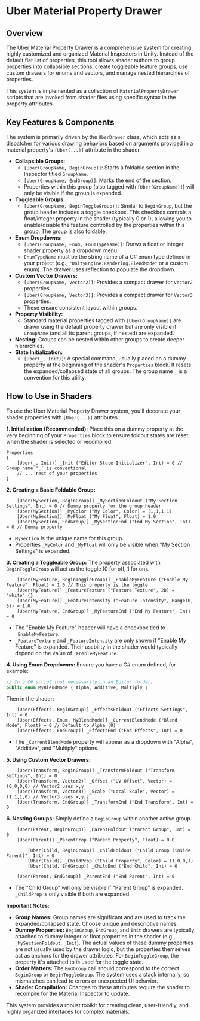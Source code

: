 # Uber Material Property Drawer

## Overview

The Uber Material Property Drawer is a comprehensive system for creating highly customized and organized Material Inspectors in Unity. Instead of the default flat list of properties, this tool allows shader authors to group properties into collapsible sections, create toggleable feature groups, use custom drawers for enums and vectors, and manage nested hierarchies of properties.

This system is implemented as a collection of `MaterialPropertyDrawer` scripts that are invoked from shader files using specific syntax in the property attributes.

## Key Features & Components

The system is primarily driven by the `UberDrawer` class, which acts as a dispatcher for various drawing behaviors based on arguments provided in a material property's `[Uber(...)]` attribute in the shader.

-   **Collapsible Groups:**
    -   `[Uber(GroupName, BeginGroup)]`: Starts a foldable section in the Inspector titled `GroupName`.
    -   `[Uber(GroupName, EndGroup)]`: Marks the end of the section.
    -   Properties within this group (also tagged with `[Uber(GroupName)]`) will only be visible if the group is expanded.
-   **Toggleable Groups:**
    -   `[Uber(GroupName, BeginToggleGroup)]`: Similar to `BeginGroup`, but the group header includes a toggle checkbox. This checkbox controls a float/integer property in the shader (typically 0 or 1), allowing you to enable/disable the feature controlled by the properties within this group. The group is also foldable.
-   **Enum Dropdowns:**
    -   `[Uber(GroupName, Enum, EnumTypeName)]`: Draws a float or integer shader property as a dropdown menu.
    -   `EnumTypeName` must be the string name of a C# enum type defined in your project (e.g., `"UnityEngine.Rendering.BlendMode"` or a custom enum). The drawer uses reflection to populate the dropdown.
-   **Custom Vector Drawers:**
    -   `[Uber(GroupName, Vector2)]`: Provides a compact drawer for `Vector2` properties.
    -   `[Uber(GroupName, Vector3)]`: Provides a compact drawer for `Vector3` properties.
    -   These ensure consistent layout within groups.
-   **Property Visibility:**
    -   Standard material properties tagged with `[Uber(GroupName)]` are drawn using the default property drawer but are only visible if `GroupName` (and all its parent groups, if nested) are expanded.
-   **Nesting:** Groups can be nested within other groups to create deeper hierarchies.
-   **State Initialization:**
    -   `[Uber(_, Init)]`: A special command, usually placed on a dummy property at the beginning of the shader's `Properties` block. It resets the expanded/collapsed state of all groups. The group name `_` is a convention for this utility.

## How to Use in Shaders

To use the Uber Material Property Drawer system, you'll decorate your shader properties with `[Uber(...)]` attributes.

**1. Initialization (Recommended):**
Place this on a dummy property at the very beginning of your `Properties` block to ensure foldout states are reset when the shader is selected or recompiled.
```shaderlab
Properties
{
    [Uber(_, Init)] _Init ("Editor State Initializer", Int) = 0 // Group name '_' is conventional
    // ... rest of your properties
}
```

**2. Creating a Basic Foldable Group:**
```shaderlab
    [Uber(MySection, BeginGroup)] _MySectionFoldout ("My Section Settings", Int) = 0 // Dummy property for the group header
    [Uber(MySection)] _MyColor ("My Color", Color) = (1,1,1,1)
    [Uber(MySection)] _MyFloat ("My Float", Float) = 1.0
    [Uber(MySection, EndGroup)] _MySectionEnd ("End My Section", Int) = 0 // Dummy property
```
-   `MySection` is the unique name for this group.
-   Properties `_MyColor` and `_MyFloat` will only be visible when "My Section Settings" is expanded.

**3. Creating a Toggleable Group:**
The property associated with `BeginToggleGroup` will act as the toggle (0 for off, 1 for on).
```shaderlab
    [Uber(MyFeature, BeginToggleGroup)] _EnableMyFeature ("Enable My Feature", Float) = 1.0 // This property is the toggle
    [Uber(MyFeature)] _FeatureTexture ("Feature Texture", 2D) = "white" {}
    [Uber(MyFeature)] _FeatureIntensity ("Feature Intensity", Range(0, 5)) = 1.0
    [Uber(MyFeature, EndGroup)] _MyFeatureEnd ("End My Feature", Int) = 0
```
-   The "Enable My Feature" header will have a checkbox tied to `_EnableMyFeature`.
-   `_FeatureTexture` and `_FeatureIntensity` are only shown if "Enable My Feature" is expanded. Their usability in the shader would typically depend on the value of `_EnableMyFeature`.

**4. Using Enum Dropdowns:**
Ensure you have a C# enum defined, for example:
```csharp
// In a C# script (not necessarily in an Editor folder)
public enum MyBlendMode { Alpha, Additive, Multiply }
```
Then in the shader:
```shaderlab
    [Uber(Effects, BeginGroup)] _EffectsFoldout ("Effects Settings", Int) = 0
    [Uber(Effects, Enum, MyBlendMode)] _CurrentBlendMode ("Blend Mode", Float) = 0 // Default to Alpha (0)
    [Uber(Effects, EndGroup)] _EffectsEnd ("End Effects", Int) = 0
```
-   The `_CurrentBlendMode` property will appear as a dropdown with "Alpha", "Additive", and "Multiply" options.

**5. Using Custom Vector Drawers:**
```shaderlab
    [Uber(Transform, BeginGroup)] _TransformFoldout ("Transform Settings", Int) = 0
    [Uber(Transform, Vector2)] _Offset ("UV Offset", Vector) = (0,0,0,0) // Vector2 uses x,y
    [Uber(Transform, Vector3)] _Scale ("Local Scale", Vector) = (1,1,1,0) // Vector3 uses x,y,z
    [Uber(Transform, EndGroup)] _TransformEnd ("End Transform", Int) = 0
```

**6. Nesting Groups:**
Simply define a `BeginGroup` within another active group.
```shaderlab
    [Uber(Parent, BeginGroup)] _ParentFoldout ("Parent Group", Int) = 0
    [Uber(Parent)] _ParentProp ("Parent Property", Float) = 0.0

        [Uber(Child, BeginGroup)] _ChildFoldout ("Child Group (inside Parent)", Int) = 0
        [Uber(Child)] _ChildProp ("Child Property", Color) = (1,0,0,1)
        [Uber(Child, EndGroup)] _ChildEnd ("End Child", Int) = 0

    [Uber(Parent, EndGroup)] _ParentEnd ("End Parent", Int) = 0
```
-   The "Child Group" will only be visible if "Parent Group" is expanded. `_ChildProp` is only visible if both are expanded.

**Important Notes:**
-   **Group Names:** Group names are significant and are used to track the expanded/collapsed state. Choose unique and descriptive names.
-   **Dummy Properties:** `BeginGroup`, `EndGroup`, and `Init` drawers are typically attached to dummy integer or float properties in the shader (e.g., `_MySectionFoldout`, `_Init`). The actual values of these dummy properties are not usually used by the drawer logic, but the properties themselves act as anchors for the drawer attributes. For `BeginToggleGroup`, the property it's attached to *is* used for the toggle state.
-   **Order Matters:** The `EndGroup` call should correspond to the correct `BeginGroup` or `BeginToggleGroup`. The system uses a stack internally, so mismatches can lead to errors or unexpected UI behavior.
-   **Shader Compilation:** Changes to these attributes require the shader to recompile for the Material Inspector to update.

This system provides a robust toolkit for creating clean, user-friendly, and highly organized interfaces for complex materials.

